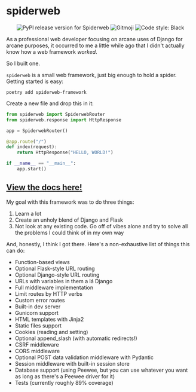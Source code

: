 # spiderweb

<p align="center">
    <img
    src="https://img.shields.io/pypi/v/spiderweb-framework.svg?style=for-the-badge"
    alt="PyPI release version for Spiderweb"
    />
    <img
        src="https://img.shields.io/badge/gitmoji-%20😜%20😍-FFDD67.svg?style=for-the-badge"
        alt="Gitmoji"
    />
    <img 
        src="https://img.shields.io/badge/code%20style-black-000000.svg?style=for-the-badge"
        alt="Code style: Black"
    />
</p>

As a professional web developer focusing on arcane uses of Django for arcane purposes, it occurred to me a little while ago that I didn't actually know how a web framework _worked_.

So I built one.

`spiderweb` is a small web framework, just big enough to hold a spider. Getting started is easy:

```shell
poetry add spiderweb-framework
```

Create a new file and drop this in it:

```python
from spiderweb import SpiderwebRouter
from spiderweb.response import HttpResponse

app = SpiderwebRouter()

@app.route("/")
def index(request):
    return HttpResponse("HELLO, WORLD!")

if __name__ == "__main__":
    app.start()
```

## [View the docs here!](https://itsthejoker.github.io/spiderweb/#/)

My goal with this framework was to do three things:

  1. Learn a lot
  2. Create an unholy blend of Django and Flask
  3. Not look at any existing code. Go off of vibes alone and try to solve all the problems I could think of in my own way

And, honestly, I think I got there. Here's a non-exhaustive list of things this can do:

- Function-based views
- Optional Flask-style URL routing
- Optional Django-style URL routing
- URLs with variables in them a lá Django
- Full middleware implementation
- Limit routes by HTTP verbs
- Custom error routes
- Built-in dev server
- Gunicorn support
- HTML templates with Jinja2
- Static files support
- Cookies (reading and setting)
- Optional append_slash (with automatic redirects!)
- CSRF middleware
- CORS middleware
- Optional POST data validation middleware with Pydantic
- Session middleware with built-in session store
- Database support (using Peewee, but you can use whatever you want as long as there's a Peewee driver for it)
- Tests (currently roughly 89% coverage)
